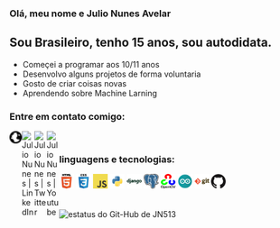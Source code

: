 ### Olá, meu nome e Julio Nunes Avelar

## Sou Brasileiro, tenho 15 anos, sou autodidata.
 - Começei a programar aos 10/11 anos
 - Desenvolvo alguns projetos de forma voluntaria
 - Gosto de criar coisas novas
 - Aprendendo sobre Machine Larning

### Entre em contato comigo:

[<img align="left" alt="Julio Nunes Web-site" width="22px" src="https://raw.githubusercontent.com/iconic/open-iconic/master/svg/globe.svg" />][website]
[<img align="left" alt="Julio Nunes | LinkedIn" width="22px" src="https://cdn.jsdelivr.net/npm/simple-icons@v3/icons/linkedin.svg" />][linkedin]
[<img align="left" alt="Julio Nunes | Twitter" width="22px" src="https://cdn.jsdelivr.net/npm/simple-icons@v3/icons/twitter.svg" />][twitter]
[<img align="left" alt="Julio Nunes | Youtube" width="22px" src="https://cdn.jsdelivr.net/npm/simple-icons@v3/icons/youtube.svg" />][canal]
<br/>

### linguagens e tecnologias:

<div>
<img aling="left" alt="HTML5" width="26px" src="https://raw.githubusercontent.com/github/explore/80688e429a7d4ef2fca1e82350fe8e3517d3494d/topics/html/html.png" />
<img aling="left" alt="CSS" width="26px" src="https://raw.githubusercontent.com/github/explore/80688e429a7d4ef2fca1e82350fe8e3517d3494d/topics/css/css.png" />
<img aling="left" alt="JavaScript" width="26px" src="https://raw.githubusercontent.com/github/explore/80688e429a7d4ef2fca1e82350fe8e3517d3494d/topics/javascript/javascript.png" />
<img aling="left" alt="Python" width="26px" src="https://raw.githubusercontent.com/github/explore/80688e429a7d4ef2fca1e82350fe8e3517d3494d/topics/python/python.png" />
<img aling="left" alt="Django" width="26px" src="https://raw.githubusercontent.com/github/explore/80688e429a7d4ef2fca1e82350fe8e3517d3494d/topics/django/django.png" />
<img aling="left" alt="PostgreSQL" width="26px" src="https://raw.githubusercontent.com/github/explore/80688e429a7d4ef2fca1e82350fe8e3517d3494d/topics/postgresql/postgresql.png" />
<img aling="left" alt="OpenCV" width="26px" src="https://raw.githubusercontent.com/github/explore/80688e429a7d4ef2fca1e82350fe8e3517d3494d/topics/opencv/opencv.png"/>
<img aling="left" alt="Arduino" width="26px" src="https://raw.githubusercontent.com/github/explore/80688e429a7d4ef2fca1e82350fe8e3517d3494d/topics/arduino/arduino.png" />
<img aling="left" alt="Git" width="26px" src="https://raw.githubusercontent.com/github/explore/80688e429a7d4ef2fca1e82350fe8e3517d3494d/topics/git/git.png" />
<img aling="left" alt="Github" width="26px" src="https://raw.githubusercontent.com/github/explore/78df643247d429f6cc873026c0622819ad797942/topics/github/github.png" />
<div/>
<br/>
<br/>


<img aling="left" alt="estatus do Git-Hub de JN513" src="https://github-readme-stats.vercel.app/api?username=JN513&show_icons=true&hide_border=true"/>

[website]: https://jn513.github.io/
[linkedin]: https://www.linkedin.com/in/julio-nunes-avelar-98ab8a199/
[canal]: https://www.youtube.com/channel/UCvpb55VDGaTDD70Krx_YvUg?view_as=subscriber
[twitter]: https://twitter.com/JulioNunesAvel4
